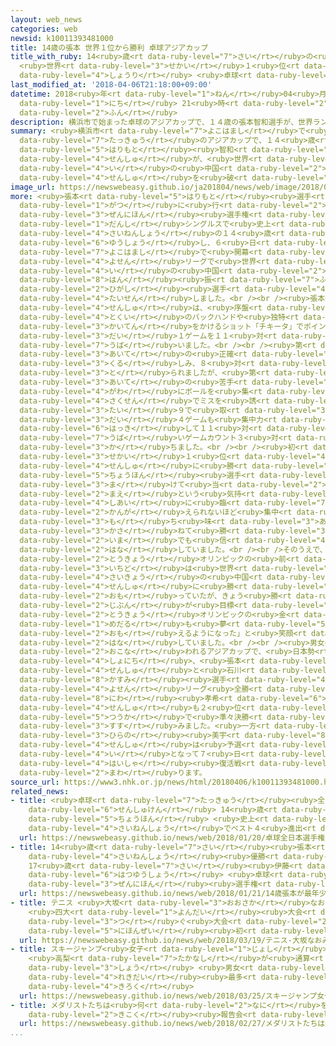 ```yaml
---
layout: web_news
categories: web
newsid: k10011393481000
title: 14歳の張本 世界１位から勝利 卓球アジアカップ
title_with_ruby: 14<ruby>歳<rt data-ruby-level="7">さい</rt></ruby>の<ruby>張本<rt data-ruby-level="5">ちょうほん</rt></ruby>
  <ruby>世界<rt data-ruby-level="3">せかい</rt></ruby>１<ruby>位<rt data-ruby-level="4">い</rt></ruby>から<ruby>勝利<rt
  data-ruby-level="4">しょうり</rt></ruby> <ruby>卓球<rt data-ruby-level="7">たっきゅう</rt></ruby>アジアカップ
last_modified_at: '2018-04-06T21:18:00+09:00'
datetime: 2018<ruby>年<rt data-ruby-level="1">ねん</rt></ruby>04<ruby>月<rt data-ruby-level="1">がつ</rt></ruby>06<ruby>日<rt
  data-ruby-level="1">にち</rt></ruby> 21<ruby>時<rt data-ruby-level="2">じ</rt></ruby>18<ruby>分<rt
  data-ruby-level="2">ふん</rt></ruby>
description: 横浜市で始まった卓球のアジアカップで、１４歳の張本智和選手が、世界ランキング１位の中国の選手を破りました。
summary: <ruby>横浜市<rt data-ruby-level="7">よこはまし</rt></ruby>で<ruby>始<rt data-ruby-level="3">はじ</rt></ruby>まった<ruby>卓球<rt
  data-ruby-level="7">たっきゅう</rt></ruby>のアジアカップで、１４<ruby>歳<rt data-ruby-level="7">さい</rt></ruby>の<ruby>張本<rt
  data-ruby-level="5">はりもと</rt></ruby><ruby>智和<rt data-ruby-level="8">ともかず</rt></ruby><ruby>選手<rt
  data-ruby-level="4">せんしゅ</rt></ruby>が、<ruby>世界<rt data-ruby-level="3">せかい</rt></ruby>ランキング１<ruby>位<rt
  data-ruby-level="4">い</rt></ruby>の<ruby>中国<rt data-ruby-level="2">ちゅうごく</rt></ruby>の<ruby>選手<rt
  data-ruby-level="4">せんしゅ</rt></ruby>を<ruby>破<rt data-ruby-level="5">やぶ</rt></ruby>りました。
image_url: https://newswebeasy.github.io/ja201804/news/web/image/2018/04/06/K10011393481_1804062120_1804062122_01_02.jpg
more: <ruby>張本<rt data-ruby-level="5">はりもと</rt></ruby><ruby>選手<rt data-ruby-level="4">せんしゅ</rt></ruby>は、ことし１<ruby>月<rt
  data-ruby-level="1">がつ</rt></ruby>に<ruby>行<rt data-ruby-level="2">おこな</rt></ruby>われた<ruby>全日本<rt
  data-ruby-level="3">ぜんにほん</rt></ruby><ruby>選手権<rt data-ruby-level="6">せんしゅけん</rt></ruby>の<ruby>男子<rt
  data-ruby-level="1">だんし</rt></ruby>シングルスで<ruby>史上<rt data-ruby-level="4">しじょう</rt></ruby><ruby>最年少<rt
  data-ruby-level="4">さいねんしょう</rt></ruby>の１４<ruby>歳<rt data-ruby-level="7">さい</rt></ruby>で<ruby>優勝<rt
  data-ruby-level="6">ゆうしょう</rt></ruby>し、６<ruby>日<rt data-ruby-level="1">にち</rt></ruby>、<ruby>横浜市<rt
  data-ruby-level="7">よこはまし</rt></ruby>で<ruby>開幕<rt data-ruby-level="6">かいまく</rt></ruby>したアジアカップの<ruby>予選<rt
  data-ruby-level="4">よせん</rt></ruby>リーグで<ruby>世界<rt data-ruby-level="3">せかい</rt></ruby>ランキング１<ruby>位<rt
  data-ruby-level="4">い</rt></ruby>の<ruby>中国<rt data-ruby-level="2">ちゅうごく</rt></ruby>の<ruby>樊<rt
  data-ruby-level="8">はん</rt></ruby><ruby>振<rt data-ruby-level="7">ふり</rt></ruby><ruby>東<rt
  data-ruby-level="2">ひがし</rt></ruby><ruby>選手<rt data-ruby-level="4">せんしゅ</rt></ruby>と<ruby>対戦<rt
  data-ruby-level="4">たいせん</rt></ruby>しました。<br /><br /><ruby>張本<rt data-ruby-level="5">はりもと</rt></ruby><ruby>選手<rt
  data-ruby-level="4">せんしゅ</rt></ruby>は、<ruby>序盤<rt data-ruby-level="7">じょばん</rt></ruby>から<ruby>得意<rt
  data-ruby-level="4">とくい</rt></ruby>のバックハンドや<ruby>独特<rt data-ruby-level="5">どくとく</rt></ruby>の<ruby>回転<rt
  data-ruby-level="3">かいてん</rt></ruby>をかけるショット「チキータ」でポイントを<ruby>重<rt data-ruby-level="3">かさ</rt></ruby>ねて、<ruby>第<rt
  data-ruby-level="3">だい</rt></ruby>１ゲームを１１<ruby>対<rt data-ruby-level="3">たい</rt></ruby>８で<ruby>奪<rt
  data-ruby-level="7">うば</rt></ruby>いました。<br /><br /><ruby>第<rt data-ruby-level="3">だい</rt></ruby>２ゲームは<ruby>相手<rt
  data-ruby-level="3">あいて</rt></ruby>の<ruby>正確<rt data-ruby-level="5">せいかく</rt></ruby>なショットに<ruby>苦<rt
  data-ruby-level="3">くる</rt></ruby>しみ、８<ruby>対<rt data-ruby-level="3">たい</rt></ruby>１１で<ruby>取<rt
  data-ruby-level="3">と</rt></ruby>られましたが、<ruby>第<rt data-ruby-level="3">だい</rt></ruby>３ゲームでは、<ruby>相手<rt
  data-ruby-level="3">あいて</rt></ruby>の<ruby>苦手<rt data-ruby-level="3">にがて</rt></ruby>なフォアハンド<ruby>側<rt
  data-ruby-level="4">がわ</rt></ruby>にボールを<ruby>集<rt data-ruby-level="3">あつ</rt></ruby>める<ruby>作戦<rt
  data-ruby-level="4">さくせん</rt></ruby>でミスを<ruby>誘<rt data-ruby-level="7">さそ</rt></ruby>って１１<ruby>対<rt
  data-ruby-level="3">たい</rt></ruby>９で<ruby>取<rt data-ruby-level="3">と</rt></ruby>り、さらに<ruby>第<rt
  data-ruby-level="3">だい</rt></ruby>４ゲームも<ruby>集中力<rt data-ruby-level="3">しゅうちゅうりょく</rt></ruby>を<ruby>発揮<rt
  data-ruby-level="6">はっき</rt></ruby>して１１<ruby>対<rt data-ruby-level="3">たい</rt></ruby>８で<ruby>奪<rt
  data-ruby-level="7">うば</rt></ruby>いゲームカウント３<ruby>対<rt data-ruby-level="3">たい</rt></ruby>１で<ruby>勝<rt
  data-ruby-level="3">か</rt></ruby>ちました。<br /><br /><ruby>初<rt data-ruby-level="4">はじ</rt></ruby>めて<ruby>世界<rt
  data-ruby-level="3">せかい</rt></ruby>１<ruby>位<rt data-ruby-level="4">い</rt></ruby>の<ruby>選手<rt
  data-ruby-level="4">せんしゅ</rt></ruby>に<ruby>勝<rt data-ruby-level="3">か</rt></ruby>った<ruby>張本<rt
  data-ruby-level="5">ちょうほん</rt></ruby><ruby>選手<rt data-ruby-level="4">せんしゅ</rt></ruby>は「<ruby>負<rt
  data-ruby-level="3">ま</rt></ruby>けて<ruby>当<rt data-ruby-level="2">あ</rt></ruby>たり<ruby>前<rt
  data-ruby-level="2">まえ</rt></ruby>という<ruby>気持<rt data-ruby-level="3">きも</rt></ruby>ちで<ruby>試合<rt
  data-ruby-level="4">しあい</rt></ruby>に<ruby>臨<rt data-ruby-level="7">のぞ</rt></ruby>んだが、なにも<ruby>考<rt
  data-ruby-level="2">かんが</rt></ruby>えられないほど<ruby>集中<rt data-ruby-level="3">しゅうちゅう</rt></ruby>していて、<ruby>持<rt
  data-ruby-level="3">も</rt></ruby>ち<ruby>味<rt data-ruby-level="3">あじ</rt></ruby>のバックハンドでポイントを<ruby>重<rt
  data-ruby-level="3">かさ</rt></ruby>ねて<ruby>勝<rt data-ruby-level="3">か</rt></ruby>つことができた。<ruby>今<rt
  data-ruby-level="2">いま</rt></ruby>でも<ruby>信<rt data-ruby-level="4">しん</rt></ruby>じられない」と<ruby>話<rt
  data-ruby-level="2">はな</rt></ruby>していました。<br /><br />そのうえで、「２<ruby>年後<rt data-ruby-level="2">ねんご</rt></ruby>の<ruby>東京<rt
  data-ruby-level="2">とうきょう</rt></ruby>オリンピックの<ruby>前<rt data-ruby-level="2">まえ</rt></ruby>に、<ruby>一度<rt
  data-ruby-level="3">いちど</rt></ruby>は<ruby>世界<rt data-ruby-level="3">せかい</rt></ruby><ruby>最強<rt
  data-ruby-level="4">さいきょう</rt></ruby>の<ruby>中国<rt data-ruby-level="2">ちゅうごく</rt></ruby><ruby>選手<rt
  data-ruby-level="4">せんしゅ</rt></ruby>に<ruby>勝<rt data-ruby-level="3">か</rt></ruby>っておきたいと<ruby>思<rt
  data-ruby-level="2">おも</rt></ruby>っていたが、きょう<ruby>勝<rt data-ruby-level="3">か</rt></ruby>てたことで、<ruby>自分<rt
  data-ruby-level="2">じぶん</rt></ruby>が<ruby>目標<rt data-ruby-level="4">もくひょう</rt></ruby>にする<ruby>東京<rt
  data-ruby-level="2">とうきょう</rt></ruby>オリンピックの<ruby>金<rt data-ruby-level="1">きん</rt></ruby><ruby>メダル<rt
  data-ruby-level="1">めだる</rt></ruby>も<ruby>夢<rt data-ruby-level="5">ゆめ</rt></ruby>じゃないかもしれないと<ruby>思<rt
  data-ruby-level="2">おも</rt></ruby>えるようになった」と<ruby>笑顔<rt data-ruby-level="7">えがお</rt></ruby>で<ruby>話<rt
  data-ruby-level="2">はな</rt></ruby>していました。<br /><br /><ruby>男女<rt data-ruby-level="1">だんじょ</rt></ruby>のシングルスが<ruby>行<rt
  data-ruby-level="2">おこな</rt></ruby>われるアジアカップで、<ruby>日本勢<rt data-ruby-level="5">にほんぜい</rt></ruby>は<ruby>初日<rt
  data-ruby-level="4">しょにち</rt></ruby>、<ruby>張本<rt data-ruby-level="5">はりもと</rt></ruby><ruby>選手<rt
  data-ruby-level="4">せんしゅ</rt></ruby>と<ruby>石川<rt data-ruby-level="1">いしかわ</rt></ruby><ruby>佳純<rt
  data-ruby-level="8">かすみ</rt></ruby><ruby>選手<rt data-ruby-level="4">せんしゅ</rt></ruby>が<ruby>予選<rt
  data-ruby-level="4">よせん</rt></ruby>リーグ<ruby>全勝<rt data-ruby-level="3">ぜんしょう</rt></ruby>、<ruby>丹羽<rt
  data-ruby-level="8">にわ</rt></ruby><ruby>孝希<rt data-ruby-level="6">こうき</rt></ruby><ruby>選手<rt
  data-ruby-level="4">せんしゅ</rt></ruby>も２<ruby>位<rt data-ruby-level="4">い</rt></ruby><ruby>通過<rt
  data-ruby-level="5">つうか</rt></ruby>で<ruby>準々決勝<rt data-ruby-level="5">じゅんじゅんけっしょう</rt></ruby>に<ruby>進<rt
  data-ruby-level="3">すす</rt></ruby>みました。<ruby>一方<rt data-ruby-level="2">いっぽう</rt></ruby>、<ruby>平野<rt
  data-ruby-level="3">ひらの</rt></ruby><ruby>美宇<rt data-ruby-level="8">みう</rt></ruby><ruby>選手<rt
  data-ruby-level="4">せんしゅ</rt></ruby>は<ruby>予選<rt data-ruby-level="4">よせん</rt></ruby>リーグ３<ruby>位<rt
  data-ruby-level="4">い</rt></ruby>となって７<ruby>日<rt data-ruby-level="1">にち</rt></ruby>の<ruby>敗者<rt
  data-ruby-level="4">はいしゃ</rt></ruby><ruby>復活戦<rt data-ruby-level="5">ふっかつせん</rt></ruby>に<ruby>回<rt
  data-ruby-level="2">まわ</rt></ruby>ります。
source_url: https://www3.nhk.or.jp/news/html/20180406/k10011393481000.html
related_news:
- title: <ruby>卓球<rt data-ruby-level="7">たっきゅう</rt></ruby><ruby>全日本<rt data-ruby-level="3">ぜんにほん</rt></ruby><ruby>選手権<rt
    data-ruby-level="6">せんしゅけん</rt></ruby> 14<ruby>歳<rt data-ruby-level="7">さい</rt></ruby><ruby>張本<rt
    data-ruby-level="5">ちょうほん</rt></ruby> <ruby>史上<rt data-ruby-level="4">しじょう</rt></ruby><ruby>最年少<rt
    data-ruby-level="4">さいねんしょう</rt></ruby>でベスト４<ruby>進出<rt data-ruby-level="3">しんしゅつ</rt></ruby>
  url: https://newswebeasy.github.io/news/web/2018/01/20/卓球全日本選手権-14歳張本-史上最年少でベスト4進出
- title: 14<ruby>歳<rt data-ruby-level="7">さい</rt></ruby><ruby>張本<rt data-ruby-level="5">ちょうほん</rt></ruby>が<ruby>最年少<rt
    data-ruby-level="4">さいねんしょう</rt></ruby><ruby>優勝<rt data-ruby-level="6">ゆうしょう</rt></ruby>
    17<ruby>歳<rt data-ruby-level="7">さい</rt></ruby><ruby>伊藤<rt data-ruby-level="8">いとう</rt></ruby>も<ruby>初優勝<rt
    data-ruby-level="6">はつゆうしょう</rt></ruby> <ruby>卓球<rt data-ruby-level="7">たっきゅう</rt></ruby><ruby>全日本<rt
    data-ruby-level="3">ぜんにほん</rt></ruby><ruby>選手権<rt data-ruby-level="6">せんしゅけん</rt></ruby>
  url: https://newswebeasy.github.io/news/web/2018/01/21/14歳張本が最年少優勝-17歳伊藤も初優勝-卓球全日本選手権
- title: テニス <ruby>大坂<rt data-ruby-level="3">おおさか</rt></ruby>なおみが<ruby>初優勝<rt data-ruby-level="6">はつゆうしょう</rt></ruby>
    <ruby>四大<rt data-ruby-level="1">よんだい</rt></ruby><ruby>大会<rt data-ruby-level="2">たいかい</rt></ruby>に<ruby>次<rt
    data-ruby-level="3">つ</rt></ruby>ぐ<ruby>大会<rt data-ruby-level="2">たいかい</rt></ruby>で<ruby>日本勢<rt
    data-ruby-level="5">にほんぜい</rt></ruby><ruby>初<rt data-ruby-level="4">はつ</rt></ruby>
  url: https://newswebeasy.github.io/news/web/2018/03/19/テニス-大坂なおみが初優勝-四大大会に次ぐ大会で日本勢初
- title: スキージャンプ<ruby>女子<rt data-ruby-level="1">じょし</rt></ruby><ruby>Ｗ杯<rt data-ruby-level="7">わーるどかっぷ</rt></ruby>
    <ruby>高梨<rt data-ruby-level="7">たかなし</rt></ruby>が<ruby>通算<rt data-ruby-level="2">つうさん</rt></ruby>54<ruby>勝<rt
    data-ruby-level="3">しょう</rt></ruby> <ruby>男女<rt data-ruby-level="1">だんじょ</rt></ruby><ruby>歴代<rt
    data-ruby-level="4">れきだい</rt></ruby><ruby>最多<rt data-ruby-level="4">さいた</rt></ruby><ruby>記録<rt
    data-ruby-level="4">きろく</rt></ruby>
  url: https://newswebeasy.github.io/news/web/2018/03/25/スキージャンプ女子W杯-高梨が通算54勝-男女歴代最多記録
- title: メダリストたちは<ruby>何<rt data-ruby-level="2">なに</rt></ruby>を<ruby>語<rt data-ruby-level="2">かた</rt></ruby>る？<ruby>帰国<rt
    data-ruby-level="2">きこく</rt></ruby><ruby>報告会<rt data-ruby-level="5">ほうこくかい</rt></ruby>
  url: https://newswebeasy.github.io/news/web/2018/02/27/メダリストたちは何を語る帰国報告会
...
```

